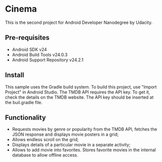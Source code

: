 # Cinema

This is the second project for  Android Developer Nanodegree by Udacity. 

## Pre-requisites

- Android SDK v24
- Android Build Tools v24.0.3
- Android Support Repository v24.2.1

## Install

This sample uses the Gradle build system. To build this project, use "Import Project" in Android Studio.
The TMDB API requires the API key. To get it, check the details on the TMDB website. The API key should be inserted at the buil.gradle file.

## Functionality

- Requests movies by genre or popularity from the TMDB API, fetches the JSON response and displays movie posters in a grid;
- Allows endless scroll on the grid;
- Displays details of a particular movie in a separate activity;
- Allows to add movie into favorites. Stores favorite movies in the internal database to allow offline access.